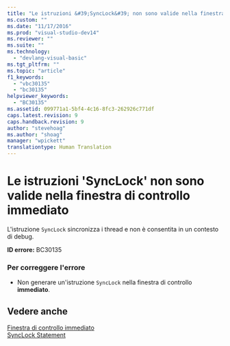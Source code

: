 ```yaml
---
title: "Le istruzioni &#39;SyncLock&#39; non sono valide nella finestra di controllo immediato | Microsoft Docs"
ms.custom: ""
ms.date: "11/17/2016"
ms.prod: "visual-studio-dev14"
ms.reviewer: ""
ms.suite: ""
ms.technology: 
  - "devlang-visual-basic"
ms.tgt_pltfrm: ""
ms.topic: "article"
f1_keywords: 
  - "vbc30135"
  - "bc30135"
helpviewer_keywords: 
  - "BC30135"
ms.assetid: 099771a1-5bf4-4c16-8fc3-262926c771df
caps.latest.revision: 9
caps.handback.revision: 9
author: "stevehoag"
ms.author: "shoag"
manager: "wpickett"
translationtype: Human Translation
---
```

# Le istruzioni &#39;SyncLock&#39; non sono valide nella finestra di controllo immediato
L'istruzione `SyncLock` sincronizza i thread e non è consentita in un contesto di debug.  
  
 **ID errore:** BC30135  
  
### Per correggere l'errore  
  
-   Non generare un'istruzione `SyncLock` nella finestra di controllo **immediato**.  
  
## Vedere anche  
 [Finestra di controllo immediato](/visual-studio/ide/reference/immediate-window)   
 [SyncLock Statement](../../visual-basic/language-reference/statements/synclock-statement.md)